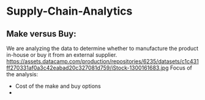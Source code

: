 # Supply-Chain-Analytics
## Make versus Buy:
We are analyzing the data to determine whether to manufacture the product in-house or buy it from an external supplier.
https://assets.datacamp.com/production/repositories/6235/datasets/c1c431ff270331af0a3c42eabad20c327081d759/iStock-1300161683.jpg
Focus of the analysis:
* Cost of the make and buy options
* 
